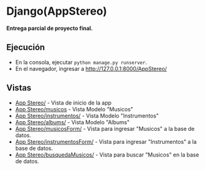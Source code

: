 # Django(AppStereo)

**Entrega parcial de proyecto final.**

## Ejecución

- En la consola, ejecutar `python manage.py runserver`.
- En el navegador, ingresar a http://127.0.0.1:8000/AppStereo/

## Vistas

- [App Stereo/](http://127.0.0.1:8000/AppStereo) - Vista de inicio de la app
- [App Stereo/musicos](http://127.0.0.1:8000/AppStereo) - Vista Modelo "Musicos"
- [App Stereo/instrumentos/](http://127.0.0.1:8000/AppStereo/instrumentos/) - Vista Modelo "Instrumentos"
- [App Stereo/albums/](http://127.0.0.1:8000/AppStereo/albums/) - Vista Modelo "Albums"
- [App Stereo/musicosForm/](http://127.0.0.1:8000/AppStereo/musicosForm/) - Vista para ingresar "Musicos" a la base de datos.
- [App Stereo/instrumentosForm/](http://127.0.0.1:8000/AppStereo/instrumentosForm/) - Vista para ingresar "Instrumentos" a la base de datos.
- [App Stereo/busquedaMusicos/](http://127.0.0.1:8000/AppStereo/instrumentosForm/) - Vista para buscar "Musicos" en la base de datos.
